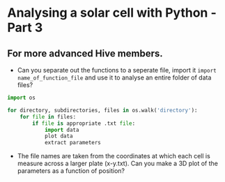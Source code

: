 # Analysing a solar cell with Python - Part 3

## For more advanced Hive members.

* Can you separate out the functions to a seperate file, import it `import name_of_function_file` and use it to analyse an entire folder of data files?

```python
import os

for directory, subdirectories, files in os.walk('directory'):
    for file in files:
        if file is appropriate .txt file:
            import data
            plot data
            extract parameters
```

* The file names are taken from the coordinates at which each cell is measure across a larger plate (x-y.txt). Can you make a 3D plot of the parameters as a function of position?
